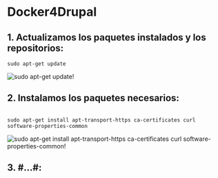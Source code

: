 # Docker4Drupal

## 1. Actualizamos los paquetes instalados y los repositorios:

<code>sudo apt-get update</code>
  
![sudo apt-get update!](https://github.com/sanesan/docker4drupal/blob/master/img/1.PNG)

## 2. Instalamos los paquetes necesarios:

<code>
sudo apt-get install apt-transport-https ca-certificates curl software-properties-common
</code>

![sudo apt-get install apt-transport-https ca-certificates curl software-properties-common!](https://github.com/sanesan/docker4drupal/blob/master/img/2.PNG)

## 3. #...#:
